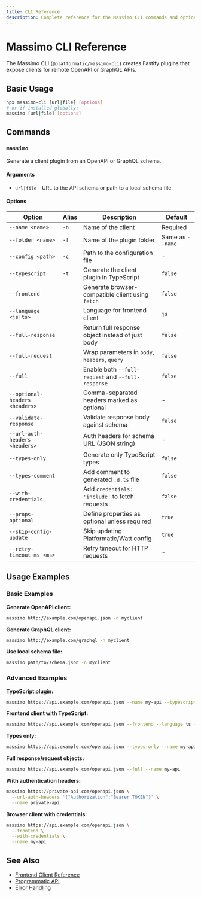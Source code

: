 ```yaml
---
title: CLI Reference
description: Complete reference for the Massimo CLI commands and options
---
```


# Massimo CLI Reference

The Massimo CLI (`@platformatic/massimo-cli`) creates Fastify plugins that expose clients for remote OpenAPI or GraphQL APIs.

## Basic Usage

```bash
npx massimo-cli [url|file] [options]
# or if installed globally:
massimo [url|file] [options]
```

## Commands

### `massimo`

Generate a client plugin from an OpenAPI or GraphQL schema.

#### Arguments

- `url|file` - URL to the API schema or path to a local schema file

#### Options

| Option                         | Alias | Description                                        | Default          |
| ------------------------------ | ----- | -------------------------------------------------- | ---------------- |
| `--name <name>`                | `-n`  | Name of the client                                 | Required         |
| `--folder <name>`              | `-f`  | Name of the plugin folder                          | Same as `--name` |
| `--config <path>`              | `-c`  | Path to the configuration file                     | -                |
| `--typescript`                 | `-t`  | Generate the client plugin in TypeScript           | `false`          |
| `--frontend`                   |       | Generate browser-compatible client using `fetch`   | `false`          |
| `--language <js\|ts>`          |       | Language for frontend client                       | `js`             |
| `--full-response`              |       | Return full response object instead of just body   | `false`          |
| `--full-request`               |       | Wrap parameters in `body`, `headers`, `query`      | `false`          |
| `--full`                       |       | Enable both `--full-request` and `--full-response` | `false`          |
| `--optional-headers <headers>` |       | Comma-separated headers marked as optional         | -                |
| `--validate-response`          |       | Validate response body against schema              | `false`          |
| `--url-auth-headers <headers>` |       | Auth headers for schema URL (JSON string)          | -                |
| `--types-only`                 |       | Generate only TypeScript types                     | `false`          |
| `--types-comment`              |       | Add comment to generated `.d.ts` file              | `false`          |
| `--with-credentials`           |       | Add `credentials: 'include'` to fetch requests     | `false`          |
| `--props-optional`             |       | Define properties as optional unless required      | `true`           |
| `--skip-config-update`         |       | Skip updating Platformatic/Watt config             | `true`           |
| `--retry-timeout-ms <ms>`      |       | Retry timeout for HTTP requests                    | -                |

## Usage Examples

### Basic Examples

**Generate OpenAPI client:**

```bash
massimo http://example.com/openapi.json -n myclient
```

**Generate GraphQL client:**

```bash
massimo http://example.com/graphql -n myclient
```

**Use local schema file:**

```bash
massimo path/to/schema.json -n myclient
```

### Advanced Examples

**TypeScript plugin:**

```bash
massimo https://api.example.com/openapi.json --name my-api --typescript
```

**Frontend client with TypeScript:**

```bash
massimo https://api.example.com/openapi.json --frontend --language ts --name my-api
```

**Types only:**

```bash
massimo https://api.example.com/openapi.json --types-only --name my-api
```

**Full response/request objects:**

```bash
massimo https://api.example.com/openapi.json --full --name my-api
```

**With authentication headers:**

```bash
massimo https://private-api.com/openapi.json \
  --url-auth-headers '{"Authorization":"Bearer TOKEN"}' \
  --name private-api
```

**Browser client with credentials:**

```bash
massimo https://api.example.com/openapi.json \
  --frontend \
  --with-credentials \
  --name my-api
```

## See Also

- [Frontend Client Reference](/reference/frontend)
- [Programmatic API](/reference/programmatic)
- [Error Handling](/reference/errors)
